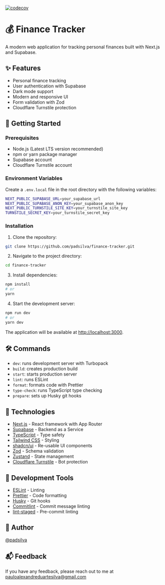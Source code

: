 [![codecov](https://codecov.io/gh/padsilva/finance-tracker/branch/main/graph/badge.svg?token=JTXXAHCZPB)](https://codecov.io/gh/padsilva/finance-tracker)

# 💰 Finance Tracker

A modern web application for tracking personal finances built with Next.js and Supabase.

## ✨ Features

- Personal finance tracking
- User authentication with Supabase
- Dark mode support
- Modern and responsive UI
- Form validation with Zod
- Cloudflare Turnstile protection

## 🚀 Getting Started

### Prerequisites

- Node.js (Latest LTS version recommended)
- npm or yarn package manager
- Supabase account
- Cloudflare Turnstile account

### Environment Variables

Create a `.env.local` file in the root directory with the following variables:

```bash
NEXT_PUBLIC_SUPABASE_URL=your_supabase_url
NEXT_PUBLIC_SUPABASE_ANON_KEY=your_supabase_anon_key
NEXT_PUBLIC_TURNSTILE_SITE_KEY=your_turnstile_site_key
TURNSTILE_SECRET_KEY=your_turnstile_secret_key
```

### Installation

1. Clone the repository:
```bash
git clone https://github.com/padsilva/finance-tracker.git
```

2. Navigate to the project directory:
```bash
cd finance-tracker
```

3. Install dependencies:
```bash
npm install
# or
yarn
```

4. Start the development server:
```bash
npm run dev
# or
yarn dev
```

The application will be available at [http://localhost:3000](http://localhost:3000).

## 🛠️ Commands

- `dev`: runs development server with Turbopack
- `build`: creates production build
- `start`: starts production server
- `lint`: runs ESLint
- `format`: formats code with Prettier
- `type-check`: runs TypeScript type checking
- `prepare`: sets up Husky git hooks

## 🧰 Technologies

- [Next.js](https://nextjs.org/) - React framework with App Router
- [Supabase](https://supabase.com/) - Backend as a Service
- [TypeScript](https://www.typescriptlang.org/) - Type safety
- [Tailwind CSS](https://tailwindcss.com/) - Styling
- [shadcn/ui](https://ui.shadcn.com/) - Re-usable UI components
- [Zod](https://zod.dev/) - Schema validation
- [Zustand](https://zustand-demo.pmnd.rs/) - State management
- [Cloudflare Turnstile](https://www.cloudflare.com/products/turnstile/) - Bot protection

## 🧪 Development Tools

- [ESLint](https://eslint.org/) - Linting
- [Prettier](https://prettier.io/) - Code formatting
- [Husky](https://typicode.github.io/husky/) - Git hooks
- [Commitlint](https://commitlint.js.org/) - Commit message linting
- [lint-staged](https://github.com/okonet/lint-staged) - Pre-commit linting

## 👷 Author

[@padsilva](https://www.github.com/padsilva)

## 📬 Feedback

If you have any feedback, please reach out to me at pauloalexandreduartesilva@gmail.com
